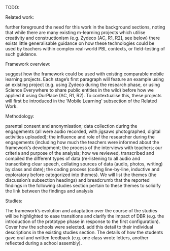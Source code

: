TODO:

Related work:

further foreground the need for this work in the background sections, noting that while there are many existing m-learning projects which utilise creativity and constructionism (e.g. Zydeco [AC, R1, R2], see below) there exists little generalisable guidance on how these technologies could be used by teachers within complex real-world PBL contexts, or field-testing of such guidance.

Framework overview:

suggest how the framework could be used with existing comparable mobile learning projects. Each stage’s first paragraph will feature an example using an existing project (e.g. using Zydeco during the research phase, or using Science Everywhere to share public entities in the wild) before how we applied it using OurPlace (AC, R1, R2). To contextualise this, these projects will first be introduced in the ‘Mobile Learning’ subsection of the Related Work.

Methodology:

parental consent and anonymisation; 
data collection during the engagements (all were audio recorded, with jigsaws photographed, digital activities uploaded);
the influence and role of the researcher during the engagements (including how much the teachers were informed about the framework’s development;
the process of the interviews with teachers;
our criteria and purpose of the analysis;
how we reviewed, transcribed and compiled the different types of data (re-listening to all audio and transcribing clear speech, collating sources of data (audio, photos, writing) by class and date);
the coding process (coding line-by-line, inductive and exploratory before categorized into themes). 
We will list the themes (the discussion’s subsection headings) and breadcrumb that the reported findings in the following studies section pertain to these themes to solidify the link between the findings and analysis

Studies:

The framework’s evolution and adaptation over the course of the studies will be highlighted to ease transitions and clarify the impact of DBR (e.g. the introduction of the prototype phase in response to the first configuration).
Cover how the schools were selected. add this detail to their individual descriptions in the existing studies section. 
The details of how the students gave oral and written feedback (e.g. one class wrote letters, another reflected during a school assembly).

